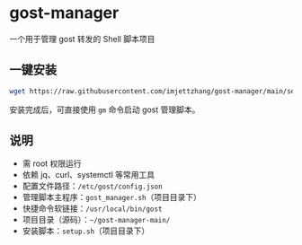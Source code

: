 # gost-manager

一个用于管理 gost 转发的 Shell 脚本项目

## 一键安装

```bash
wget https://raw.githubusercontent.com/imjettzhang/gost-manager/main/setup.sh -O setup.sh && chmod +x setup.sh && sudo ./setup.sh

```

安装完成后，可直接使用 `gm` 命令启动 gost 管理脚本。


## 说明
- 需 root 权限运行
- 依赖 jq、curl、systemctl 等常用工具
- 配置文件路径：`/etc/gost/config.json`
- 管理脚本主程序：`gost_manager.sh`（项目目录下）
- 快捷命令软链接：`/usr/local/bin/gost`
- 项目目录（源码）：`~/gost-manager-main/`
- 安装脚本：`setup.sh`（项目目录下）